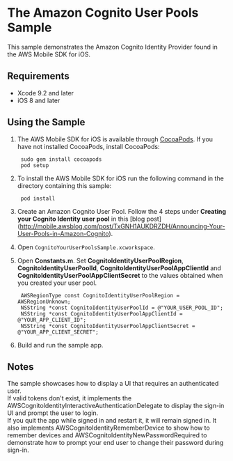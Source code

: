 # The Amazon Cognito User Pools Sample

This sample demonstrates the Amazon Cognito Identity Provider found in the AWS Mobile SDK for iOS.

## Requirements

* Xcode 9.2 and later
* iOS 8 and later

## Using the Sample

1. The AWS Mobile SDK for iOS is available through [CocoaPods](http://cocoapods.org). If you have not installed CocoaPods, install CocoaPods:

		sudo gem install cocoapods
		pod setup

1. To install the AWS Mobile SDK for iOS run the following command in the directory containing this sample:
	
		pod install

1. Create an Amazon Cognito User Pool. Follow the 4 steps under **Creating your Cognito Identity user pool** in this [blog post] (http://mobile.awsblog.com/post/TxGNH1AUKDRZDH/Announcing-Your-User-Pools-in-Amazon-Cognito).

1. Open `CognitoYourUserPoolsSample.xcworkspace`.

1. Open **Constants.m**. Set **CognitoIdentityUserPoolRegion**, **CognitoIdentityUserPoolId**, **CognitoIdentityUserPoolAppClientId** and **CognitoIdentityUserPoolAppClientSecret** to the values obtained when you created your user pool.

		AWSRegionType const CognitoIdentityUserPoolRegion = AWSRegionUnknown;
		NSString *const CognitoIdentityUserPoolId = @"YOUR_USER_POOL_ID";
		NSString *const CognitoIdentityUserPoolAppClientId = @"YOUR_APP_CLIENT_ID";
		NSString *const CognitoIdentityUserPoolAppClientSecret = @"YOUR_APP_CLIENT_SECRET";

1. Build and run the sample app.

## Notes
The sample showcases how to display a UI that requires an authenticated user.  
If valid tokens don't exist, it implements the AWSCognitoIdentityInteractiveAuthenticationDelegate to display the sign-in UI and prompt the user to login.  
If you quit the app while signed in and restart it, it will remain signed in.  It also implements AWSCognitoIdentityRememberDevice to show how to remember devices 
and AWSCognitoIdentityNewPasswordRequired to demonstrate how to prompt your end user to change their password during sign-in.
